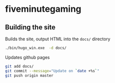 # fiveminutegaming



## Building the site


Builds the site, output HTML into the `docs/` directory
```bash
./bin/hugo_win.exe  -d docs/
```

Updates github pages

```bash
git add docs/
git commit --message="Update on `date +%s`"
git push origin master
```